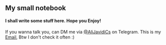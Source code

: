 ## My small notebook

#### I shall write some stuff here. Hope you Enjoy!

If you wanna talk you, can DM me via [@AliJavidiCs](http://t.me/AliJavidiCs) on Telegram.
This is my [Email](AliJavidiCs@gmail.com), Btw I don't check it often :)

